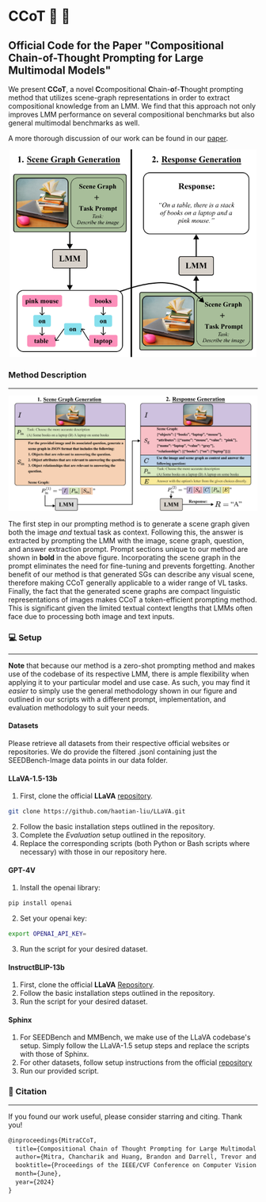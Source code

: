 # CCoT 🧩 🧠
Official Code for the Paper "Compositional Chain-of-Thought Prompting for Large Multimodal Models"
---
We present **CCoT**, a novel **C**compositional **C**hain-**o**f-**T**hought prompting method that utilizes scene-graph representations in order to extract compositional knowledge from an LMM. We find that this approach not only improves LMM performance on several compositional benchmarks but also general multimodal benchmarks as well. 

A more thorough discussion of our work can be found in our [paper](https://arxiv.org/abs/2311.17076).

<p align="center">
  <img src=images/fig1_v7.png width="500"/>
</p>

### Method Description
---
<p align="center">
  <img src=images/fig2_v8.png />
</p>

The first step in our prompting method is to generate a scene graph given both the image *and* textual task as context. Following this, the answer is extracted by prompting the LMM with the image, scene graph, question, and answer extraction prompt. Prompt sections unique to our method are shown in **bold** in the above figure. Incorporating the scene graph in the prompt eliminates the need for fine-tuning and prevents forgetting. Another benefit of our method is that generated SGs can describe any visual scene, therefore making CCoT generally applicable to a wider range of VL tasks. Finally, the fact that the generated scene graphs are compact linguistic representations of images makes CCoT a token-efficient prompting method. This is significant given the limited textual context lengths that LMMs often face due to processing both image and text inputs.

### 💻 Setup
---
**Note** that because our method is a zero-shot prompting method and makes use of the codebase of its respective LMM, there is ample flexibility when applying it to your particular model and use case. As such, you may find it *easier* to simply use the general methodology shown in our figure and outlined in our scripts with a different prompt, implementation, and evaluation methodology to suit your needs.

#### Datasets
Please retrieve all datasets from their respective official websites or repositories. We do provide the filtered .jsonl containing just the SEEDBench-Image data points in our data folder.

#### LLaVA-1.5-13b
1. First, clone the official **LLaVA** [repository](https://github.com/haotian-liu/LLaVA).
```bash
git clone https://github.com/haotian-liu/LLaVA.git
```
2. Follow the basic installation steps outlined in the repository.
3. Complete the *Evaluation* setup outlined in the repository.
4. Replace the corresponding scripts (both Python or Bash scripts where necessary) with those in our repository here.

#### GPT-4V

1. Install the openai library:
```bash
pip install openai
```
2. Set your openai key:
```bash
export OPENAI_API_KEY=
```
3. Run the script for your desired dataset.

#### InstructBLIP-13b

1. First, clone the official **LLaVA** [Repository]([https://github.com/haotian-liu/LLaVA](https://github.com/salesforce/LAVIS/tree/main/projects/instructblip)).
2. Follow the basic installation steps outlined in the repository.
3. Run the script for your desired dataset.

#### Sphinx

1. For SEEDBench and MMBench, we make use of the LLaVA codebase's setup. Simply follow the LLaVA-1.5 setup steps and replace the scripts with those of Sphinx.
2. For other datasets, follow setup instructions from the official [repository](https://github.com/Alpha-VLLM/LLaMA2-Accessory/tree/main/SPHINX)
3. Run our provided script.

### 📝 Citation
---
If you found our work useful, please consider starring and citing. Thank you!
```latex
@inproceedings{MitraCCoT,
  title={Compositional Chain of Thought Prompting for Large Multimodal Models},
  author={Mitra, Chancharik and Huang, Brandon and Darrell, Trevor and Herzig, Roei},
  booktitle={Proceedings of the IEEE/CVF Conference on Computer Vision and Pattern Recognition (CVPR)},
  month={June},
  year={2024}
}
```
